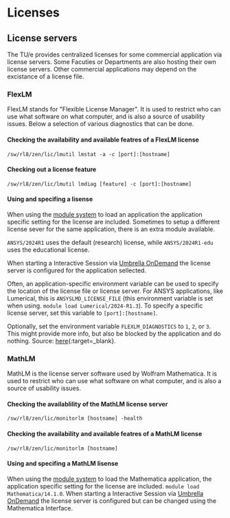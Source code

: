 # Licenses

## License servers

The TU/e provides centralized licenses for some commercial application via license servers. Some Facuties or Departments are also hosting their own license servers. Other commercial applications may depend on the excistance of a license file.

### FlexLM

FlexLM stands for "Flexible License Manager". It is used to restrict who can use what software on what computer, and is also a source of usability issues. Below a selection of various diagnostics that can be done.

#### Checking the availability and available featres of a FlexLM license

`/sw/rl8/zen/lic/lmutil lmstat -a -c [port]:[hostname]`

#### Checking out a license feature

`/sw/rl8/zen/lic/lmutil lmdiag [feature] -c [port]:[hostname]`

#### Using and specifing a lisense

When using the [module system](https://supercomputing.tue.nl/documentation/steps/software/) to load an application the application specific setting for the license are included. Sometimes to setup a different license sever for the same application, there is an extra module available.

`ANSYS/2024R1` uses the default (research) license, while `ANSYS/2024R1-edu` uses the educational license.

When starting a Interactive Session via [Umbrella OnDemand](https://supercomputing.tue.nl/documentation/steps/access/openondemand/) the license server is configured for the application sellected.

Often, an application-specific environment variable can be used to
specify the location of the license file or license server. For ANSYS applications,
like Lumerical, this is `ANSYSLMD_LICENSE_FILE` (this environment variable is set when using. `module load Lumerical/2024-R1.3`). To specify a specific license server, set this variable to `[port]:[hostname]`.

Optionally, set the environment variable `FLEXLM_DIAGNOSTICS` to `1`,
`2`, or `3`. This might provide more info, but also be blocked by the
application and do nothing. Source:
[here](https://www-local.pdc.kth.se/doc/pgi/3.3/flexuser/chap8.htm){:target=_blank}.

### MathLM

MathLM is the license server software used by Wolfram Mathematica. It is used to restrict who can use what software on what computer, and is also a source of usability issues.

#### Checking the availablility of the MathLM license server

`/sw/rl8/zen/lic/monitorlm [hostname] -health`

#### Checking the availability and available featres of a MathLM license

`/sw/rl8/zen/lic/monitorlm [hostname]`

#### Using and specifing a MathLM lisense

When using the [module system](https://supercomputing.tue.nl/documentation/steps/software/) to load the Mathematica application, the application specific setting for the license are included. `module load Mathematica/14.1.0`. When starting a Interactive Session via [Umbrella OnDemand](https://supercomputing.tue.nl/documentation/steps/access/openondemand/) the license server is configured but can be changed using the Mathematica Interface.

